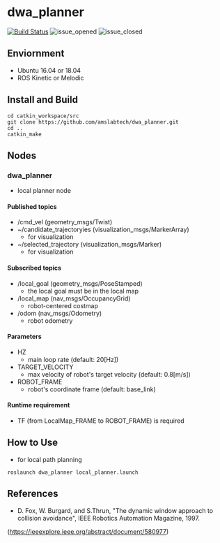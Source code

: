 # dwa_planner

[![Build Status](https://travis-ci.org/amslabtech/dwa_planner.svg?branch=master)](https://travis-ci.org/amslabtech/dwa_planner)
![issue_opened](https://img.shields.io/github/issues/amslabtech/dwa_planner.svg)
![issue_closed](https://img.shields.io/github/issues-closed/amslabtech/dwa_planner.svg)

## Enviornment
- Ubuntu 16.04 or 18.04
- ROS Kinetic or Melodic

## Install and Build

```
cd catkin_workspace/src
git clone https://github.com/amslabtech/dwa_planner.git
cd ..
catkin_make
```

## Nodes
### dwa_planner
- local planner node
#### Published topics
- /cmd_vel (geometry_msgs/Twist)
- ~/candidate_trajectoryies (visualization_msgs/MarkerArray)
  - for visualization
- ~/selected_trajectory (visualization_msgs/Marker)
  - for visualization

#### Subscribed topics
- /local_goal (geometry_msgs/PoseStamped)
  - the local goal must be in the local map
- /local_map (nav_msgs/OccupancyGrid)
  - robot-centered costmap
- /odom (nav_msgs/Odometry)
  - robot odometry

#### Parameters
- HZ
  - main loop rate (default: 20[Hz])
- TARGET_VELOCITY
  - max velocity of robot's target velocity (default: 0.8[m/s])
- ROBOT_FRAME
  - robot's coordinate frame (default: base_link)
  
#### Runtime requirement
- TF (from LocalMap_FRAME to ROBOT_FRAME) is required

## How to Use
- for local path planning
```
roslaunch dwa_planner local_planner.launch
```

## References
- D. Fox,  W. Burgard, and S.Thrun, "The dynamic window approach to collision avoidance", IEEE Robotics Automation Magazine, 1997.

(https://ieeexplore.ieee.org/abstract/document/580977)
